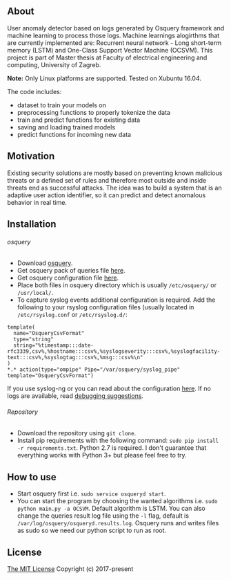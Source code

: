 ## About

User anomaly detector based on logs generated by Osquery framework and machine learning to process those logs.
Machine learnings alogirthms that are currently implemented are: Recurrent neural network - Long short-term memory (LSTM)
and One-Class Support Vector Machine (OCSVM). This project is part of Master thesis at Faculty of electrical engineering and computing, University of Zagreb.

**Note:** Only Linux platforms are supported. Tested on Xubuntu 16.04.

The code includes:
- dataset to train your models on
- preprocessing functions to properly tokenize the data
- train and predict functions for existing data
- saving and loading trained models
- predict functions for incoming new data


## Motivation

Existing security solutions are mostly based on preventing known malicious threats or a defined set of rules and therefore most outside and inside threats end as successful attacks.
The idea was to build a system that is an adaptive user action identifier, so it can predict and detect anomalous behavior in real time.

## Installation

###### osquery
- Download [osquery](https://osquery.io/downloads/).
- Get osquery pack of queries file [here](https://gist.github.com/morrigan/51343a6b879643f706d761137a8f90e2).
- Get osquery configuration file [here](https://gist.github.com/morrigan/f1f36064dac5a9fd5b2a121c906ada67).
- Place both files in osquery directory which is usually `/etc/osquery/` or `/usr/local/`.
- To capture syslog events additional configuration is required. 
Add the following to your rsyslog configuration files (usually located in `/etc/rsyslog.conf` or `/etc/rsyslog.d/`:
```
template(
  name="OsqueryCsvFormat"
  type="string"
  string="%timestamp:::date-rfc3339,csv%,%hostname:::csv%,%syslogseverity:::csv%,%syslogfacility-text:::csv%,%syslogtag:::csv%,%msg:::csv%\n"
)
*.* action(type="ompipe" Pipe="/var/osquery/syslog_pipe" template="OsqueryCsvFormat")
```

If you use syslog-ng or you can read about the configuration [here](https://github.com/facebook/osquery/blob/master/docs/wiki/deployment/syslog.md#linux-syslog).
If no logs are available, read [debugging suggestions](https://github.com/facebook/osquery/issues/1964).


###### Repository

- Download the repository using `git clone`.
- Install pip requirements with the following command: `sudo pip install -r requirements.txt`.
Python 2.7 is required. I don't guarantee that everything works with Python 3+ but please feel free to try.

## How to use

- Start osquery first i.e. `sudo service osqueryd start`.
- You can start the program by choosing the wanted algorithms i.e. `sudo python main.py -a OCSVM`.
    Default algorithm is LSTM. You can also change the queries result log file using the `-l` flag, default is `/var/log/osquery/osqueryd.results.log`.
    Osquery runs and writes files as sudo so we need our python script to run as root.

## License

[The MIT License](https://opensource.org/licenses/mit) Copyright (c) 2017-present